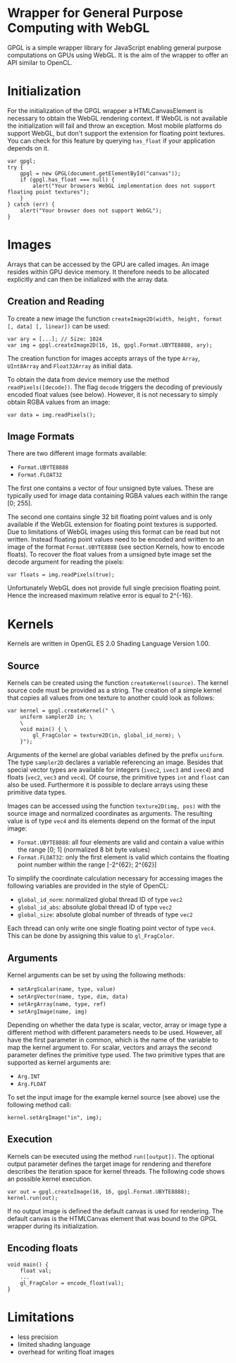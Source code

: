 Wrapper for General Purpose Computing with WebGL
================================================

GPGL is a simple wrapper library for JavaScript enabling general purpose computations on GPUs using WebGL. It is the aim of the wrapper to offer an API similar to OpenCL.

Initialization
==============

For the initialization of the
GPGL wrapper a HTMLCanvasElement is necessary to obtain the WebGL rendering context. If WebGL is not available the initialization will fail and throw an exception. Most mobile platforms do support WebGL, but don't support the extension for floating point textures. You can check for this feature by querying `has_float` if your application depends on it.

    var gpgl;
    try {
        gpgl = new GPGL(document.getElementById("canvas"));
        if (gpgl.has_float === null) {
            alert("Your browsers WebGL implementation does not support floating point textures");
        }
    } catch (err) {
        alert("Your browser does not support WebGL");
    }


Images
======

Arrays that can be accessed by the GPU are called images. An image resides within GPU
device memory.
It therefore needs to be allocated explicitly and can then be initialized with the array data.

Creation and Reading
--------------------

To create a new image the function `createImage2D(width, height, format [, data] [, linear])` can be used:

    var ary = [...]; // Size: 1024
    var img = gpgl.createImage2D(16, 16, gpgl.Format.UBYTE8888, ary);

The creation function for images accepts arrays of the type `Array`, `UInt8Array` and `Float32Array` as initial data.

To obtain the data from device memory use the method `readPixels([decode])`. The flag `decode` triggers the decoding of previously encoded float values (see below). However, it is not necessary to simply obtain RGBA values from an image:

    var data = img.readPixels();

Image Formats
-------------

There are two different image formats available:

 * `Format.UBYTE8888`
 * `Format.FLOAT32`

The first one contains a vector of four unsigned byte values. These are typically used for image data containing RGBA values each within the range [0; 255].

The second one contains single 32 bit floating point values and is only available if the WebGL extension for floating point textures is supported. Due to limitations of WebGL images using this format can be read but not written. Instead floating point values need to be encoded and written to an image of the format `Format.UBYTE8888` (see section Kernels, how to encode floats). To recover the float values from a unsigned byte image set the decode argument for reading the pixels:

    var floats = img.readPixels(true);

Unfortunately WebGL does not provide full single precision floating point. Hence the increased maximum relative error is equal to 2^{-16}.

Kernels
=======

Kernels are written in OpenGL ES 2.0 Shading Language Version 1.00.

Source
------

Kernels can be created using the function `createKernel(source)`.
The kernel source code must be provided as a string.
The creation of a simple kernel that copies all values from one texture to another could look as follows:

    var kernel = gpgl.createKernel(" \
        uniform sampler2D in; \
        \
        void main() { \
            gl_FragColor = texture2D(in, global_id_norm); \
        }");

Arguments of the kernel are global variables defined by the prefix `uniform`. The type `sampler2D` declares a variable referencing an image. Besides that special vector types are available for integers (`ivec2`, `ivec3` and `ivec4`) and floats (`vec2`, `vec3` and `vec4`). Of course, the primitive types `int` and `float` can also be used. Furthermore it is possible to declare arrays using these primitive data types.

Images can be accessed using the function `texture2D(img, pos)` with the source image and normalized coordinates as arguments. The resulting value is of type `vec4` and its elements depend on the format of the input image:

 * `Format.UBYTE8888`: all four elements are valid and contain a value within the range [0; 1] (normalized 8 bit byte values)
 * `Format.FLOAT32`: only the first element is valid which contains the floating point number within the range [-2^{62}; 2^{62}]

To simplify the coordinate calculation necessary for accessing images the following variables are provided in the style of OpenCL:

 * `global_id_norm`: normalized global thread ID of type `vec2`
 * `global_id_abs`: absolute global thread ID of type `vec2`
 * `global_size`: absolute global number of threads of type `vec2`

Each thread can only write one single floating point vector of type `vec4`. This can be done by assigning this value to `gl_FragColor`.

Arguments
---------

Kernel arguments can be set by using the following methods:

 * `setArgScalar(name, type, value)`
 * `setArgVector(name, type, dim, data)`
 * `setArgArray(name, type, ref)`
 * `setArgImage(name, img)`

Depending on whether the data type is scalar, vector, array or image type a different method with different parameters needs to be used. However, all have the first parameter in common, which is the name of the variable to map the kernel argument to. For scalar, vectors and arrays the second parameter defines the primitive type used. The two primitive types that are supported as kernel arguments are:

 * `Arg.INT`
 * `Arg.FLOAT`

To set the input image for the example kernel source (see above) use the following method call:

    kernel.setArgImage("in", img);

Execution
---------

Kernels can be executed using the method `run([output])`. The optional output parameter defines the target image for rendering and therefore describes the iteration space for kernel threads. The following code shows an possible kernel execution.

    var out = gpgl.createImage(16, 16, gpgl.Format.UBYTE8888);
    kernel.run(out);

If no output image is defined the default canvas is used for rendering. The default canvas is the HTMLCanvas element that was bound to the GPGL wrapper during its initialization.

Encoding floats
---------------

    void main() {
        float val;
        ...
        gl_FragColor = encode_float(val);
    }

Limitations
===========

 * less precision
 * limited shading language
 * overhead for writing float images


